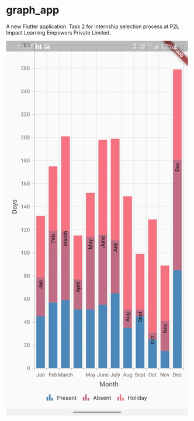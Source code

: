 # graph_app

A new Flutter application. Task 2 for internship selection process at P2L Impact Learning Empowers Private Limited. 
 

![Task 2 Screenshot](https://github.com/parjanyaacoder/task/blob/master/Screenshot.jpeg)

